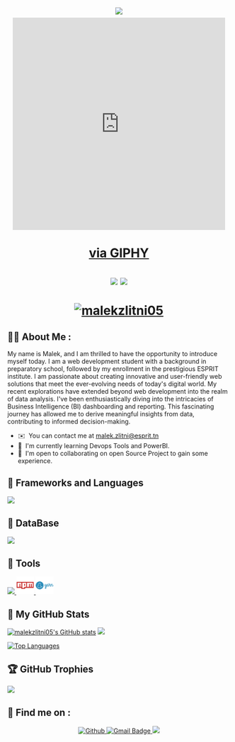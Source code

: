 <h1 align="center">
  <img src="https://media.giphy.com/media/qgQUggAC3Pfv687qPC/giphy.gif](https://giphy.com/gifs/pudgypenguins-lie-dev-data-doesnt-LaVp0AyqR5bGsC5Cbm" width="460"/> <br>
  <iframe src="https://giphy.com/embed/LaVp0AyqR5bGsC5Cbm" width="480" height="480" frameBorder="0" class="giphy-embed" allowFullScreen></iframe><p><a href="https://giphy.com/gifs/pudgypenguins-lie-dev-data-doesnt-LaVp0AyqR5bGsC5Cbm">via GIPHY</a></p>
  <div id="badges">
    <img src="https://komarev.com/ghpvc/?username=malekzlitni05&style=for-the-badge">
    <img src="https://img.shields.io/github/followers/malekzlitni05.svg?style=for-the-badge&logo=appveyor">
  </div>

<div>
<br>
   <a href="https://github.com/malekzlitni05">
    <img src="https://readme-typing-svg.herokuapp.com/?font=Caveat&size=36&color=160DEC&center=true&vCenter=true&lines=Hi%2C+I%27m+Malek+Zlitni;IT+Engineering+Student" alt="malekzlitni05" /></a>
</h1>

## 💁‍♀️ About Me :


My name is Malek, and I am thrilled to have the opportunity to introduce myself today. I am a web development student with a background in preparatory school, followed by my enrollment in the prestigious ESPRIT institute. I am passionate about creating innovative and user-friendly web solutions that meet the ever-evolving needs of today's digital world. 
My recent explorations have extended beyond web development into the realm of data analysis. I've been enthusiastically diving into the intricacies of Business Intelligence (BI) dashboarding and reporting. This fascinating journey has allowed me to derive meaningful insights from data, contributing to informed decision-making.


* ✉️  You can contact me at [malek.zlitni@esprit.tn](mailto:malek.zlitni@esprit.tn )
* 🧠  I'm currently learning Devops Tools and PowerBI.
* 🤝  I'm open to collaborating on open Source Project to gain some experience.


 
  
## 🚀 Frameworks and Languages

<a href="https://skillicons.dev">
    <img src="https://skillicons.dev/icons?i=html,css,bootstrap,angular,react,express,nodejs,spring,django,laravel,dotnet" />
  </a>
</p>


## :closed_book: DataBase
<p>
<a href="https://skillicons.dev">
    <img src="https://skillicons.dev/icons?i=mysql,sqlite,mongodb,oracledatabase, Neo4j" />
  </a>
<p>

## :wrench: Tools

<p>

 <a href="https://skillicons.dev">
    <img src="https://skillicons.dev/icons?i=vscode,idea,github,git,maven,graphql,postman,linux,vite,docker,jenkins,grafana,figma" />
  <img src="https://github.com/devicons/devicon/blob/master/icons/npm/npm-original-wordmark.svg" alt="npm" width="40" height="40"/>
  <img src="https://github.com/devicons/devicon/blob/master/icons/yarn/yarn-original-wordmark.svg" alt="yarn" width="40" height="40"/>
  </a>
<p>
  
  
## 🔎 My GitHub Stats
   
 <a href="https://github.com/malekzlitni05"><img src="https://github-readme-stats.vercel.app/api?username=malekzlitni05&show_icons=true&hide=&count_private=true&title_color=0891b2&text_color=ffffff&icon_color=0891b2&bg_color=1c1917&hide_border=true&show_icons=true" alt="malekzlitni05's GitHub stats" /></a> <a href="http://www.github.com/malekzlitni05"><img src="https://github-readme-streak-stats.herokuapp.com/?user=malekzlitni05&stroke=ffffff&background=1c1917&ring=0891b2&fire=0891b2&currStreakNum=ffffff&currStreakLabel=0891b2&sideNums=ffffff&sideLabels=ffffff&dates=ffffff&hide_border=true" /></a>
 
   <a href="https://github.com/malekzlitni05" align="left">
      <img src="https://github-readme-stats.vercel.app/api/top-langs/?username=malekzlitni05&langs_count=10&title_color=0891b2&text_color=ffffff&icon_color=0891b2&bg_color=1c1917&hide_border=true&locale=en&custom_title=Top%20%Languages" alt="Top Languages" />
   </a>



## 🏆 GitHub Trophies

![](https://github-profile-trophy.vercel.app/?username=malekzlitni05&theme=radical&no-frame=true&no-bg=false&margin-w=4)


  
## :mag_right: Find me on :

<div align="center">
<a href="https://github.com/malekzlitni05">
  <img alt="Github" src="https://img.shields.io/badge/GitHub-%2312100E.svg?&style=for-the-badge&logo=Github&logoColor=white" />
</a>
<a href="mailto:malek.zlitni@esprit.tn">
   <img src="https://img.shields.io/badge/Gmail-D14836?style=for-the-badge&logo=gmail&logoColor=white" alt="Gmail Badge"/>
</a>
<a href="https://www.linkedin.com/in/malek-zlitni-7981b8253/">
   <img src="https://img.shields.io/badge/LinkedIn-0077B5?style=for-the-badge&logo=linkedin&logoColor=white"/>
</a>      
</div>

